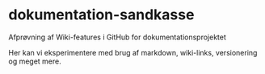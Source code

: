 # dokumentation-sandkasse
Afprøvning af Wiki-features i GitHub for dokumentationsprojektet

Her kan vi eksperimentere med brug af markdown, wiki-links, versionering og meget mere.

